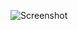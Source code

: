 ![Screenshot](https://raw.githubusercontent.com/Cryakl/Ultimate-RAT-Collection/refs/heads/main/NjW0rm/Njw0rm%20v0.3.3%20Arabic/Screenshot.png)
